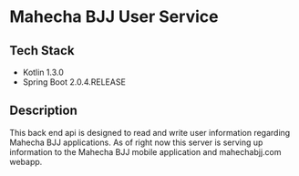 # Mahecha BJJ User Service

## Tech Stack
* Kotlin 1.3.0
* Spring Boot 2.0.4.RELEASE

## Description
This back end api is designed to read and write user information regarding Mahecha BJJ applications. As of right now this server is serving up information to the Mahecha BJJ mobile application and mahechabjj.com webapp.